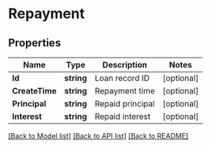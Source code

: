 # Repayment

## Properties
Name | Type | Description | Notes
------------ | ------------- | ------------- | -------------
**Id** | **string** | Loan record ID | [optional] 
**CreateTime** | **string** | Repayment time | [optional] 
**Principal** | **string** | Repaid principal | [optional] 
**Interest** | **string** | Repaid interest | [optional] 

[[Back to Model list]](../README.md#documentation-for-models) [[Back to API list]](../README.md#documentation-for-api-endpoints) [[Back to README]](../README.md)


